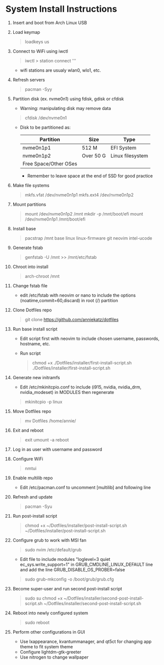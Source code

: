 # System Install Instructions

1. Insert and boot from Arch Linux USB

2. Load keymap
	
	> loadkeys us

3. Connect to WiFi using iwctl
	
	> iwctl
	   > station <STATION> connect <WIFI SSID NAME> '''
	* wifi stations are usualy wlan0, wlo1, etc.

4. Refresh servers
	
	> pacman -Syy

5. Partition disk (ex. nvme0n1) using fdisk, gdisk or cfdisk
	* Warning: manipulating disk may remove data
	
	> cfdisk /dev/nvme0n1
	
	* Disk to be partitioned as:
	
		| Partition             | Size      | Type             |
		|-----------------------|-----------|------------------|
		| nvme0n1p1             | 512 M     | EFI System       |
		| nvme0n1p2             | Over 50 G | Linux filesystem |
		| Free Space/Other OSes |           |                  |
	
		* Remember to leave space at the end of SSD for good practice

6. Make file systems
	
	> mkfs.vfat /dev/nvme0n1p1
	> mkfs.ext4 /dev/nvme0n1p2

7. Mount partitions
	
	> mount /dev/nvme0n1p2 /mnt
	> mkdir -p /mnt/boot/efi
	> mount /dev/nvme0n1p1 /mnt/boot/efi

8. Install base
	
	> pacstrap /mnt base linux linux-firmware git neovim intel-ucode

9. Generate fstab

	> genfstab -U /mnt >> /mnt/etc/fstab

10. Chroot into install
	
	> arch-chroot /mnt

11. Change fstab file
	* edit /etc/fstab with neovim or nano to include the options (noatime,commit=60,discard) in root (/) partition

12. Clone Dotfiles repo
	
	> git clone https://github.com/anniekatz/dotfiles 

13. Run base install script
	* Edit script first with neovim to include chosen username, passwords, hostname, etc.
	* Run script
	
		> chmod +x ./Dotfiles/installer/first-install-script.sh 
		> ./Dotfiles/installer/first-install-script.sh

14. Generate new initramfs
	* Edit /etc/mkinitcpio.conf to include (i915, nvidia, nvidia_drm, nvidia_modeset) in MODULES then regenerate
	
	> mkinitcpio -p linux

15. Move Dotfiles repo
	
	> mv Dotfiles /home/annie/

16. Exit and reboot
	
	> exit
	> umount -a
	> reboot

17. Log in as user with username and password

18. Configure WiFi
	
	> nmtui

19. Enable multilib repo
	* Edit /etc/pacman.conf to uncomment [multilib] and following line

20. Refresh and update
	
	> pacman -Syu

21. Run post-install script
	
	> chmod +x ~/Dotfiles/installer/post-install-script.sh
	> ~/Dotfiles/installer/post-install-script.sh

22. Configure grub to work with MSI fan
	
	> sudo nvim /etc/default/grub
	* Edit file to include modules "loglevel=3 quiet ec_sys.write_support=1" in GRUB_CMDLINE_LINUX_DEFAULT line and add the line GRUB_DISABLE_OS_PROBER=false
	
	> sudo grub-mkconfig -o /boot/grub/grub.cfg

23. Become super-user and run second post-install script
	
	> sudo su
	> chmod +x ~/Dotfiles/installer/second-post-install-script.sh
	> ~/Dotfiles/installer/second-post-install-script.sh

24. Reboot into newly configured system
	
	> sudo reboot

25. Perform other configurations in GUI
	* Use lxappearance, kvantummanager, and qt5ct for changing app theme to fit system theme
	* Configure lightdm-gtk-greeter
	* Use nitrogen to change wallpaper
